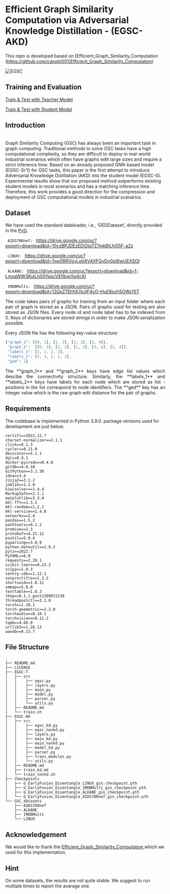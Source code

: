 # Efficient Graph Similarity Computation via Adversarial Knowledge Distillation - (EGSC-AKD)

This repo is developed based on [Efficient_Graph_Similarity_Computation (https://github.com/canqin001/Efficient_Graph_Similarity_Computation)

![EGSC](Figs/our-setting.png)

## Training and Evaluation
[Train & Test with Teacher Model](https://github.com/leeinscky/EGSC-AKD/blob/main/EGSC-T/README.md)

[Train & Test with Student Model](https://github.com/leeinscky/EGSC-AKD/blob/main/EGSC-KD/README.md)

## Introduction
<div>
    <br>
Graph Similarity Computing (GSC) has always been an important task in graph computing. Traditional methods to solve GSC tasks have a high computational complexity, so they are difficult to deploy in real-world industrial scenarios which often have graphs with large sizes and require a strict inference time. Based on an already proposed GNN-based model (EGSC-Sr'f) for GSC tasks, this paper is the first attempt to introduce Adversarial Knowledge Distillation (AKD) into the student model (EGSC-S). Experimental results show that our proposed method outperforms existing student models in most scenarios and has a matching inference time. Therefore, this work provides a good direction for the compression and deployment of GSC computational models in industrial scenarios.
    <br>
</div>

## Dataset
We have used the standard dataloader, i.e., ‘GEDDataset’, directly provided in the [PyG](https://pytorch-geometric.readthedocs.io/en/latest/_modules/torch_geometric/datasets/ged_dataset.html#GEDDataset).

```  AIDS700nef:  ``` https://drive.google.com/uc?export=download&id=10czBPJDEzEDI2tq7Z7mkBjLhj55F-a2z

```  LINUX:  ``` https://drive.google.com/uc?export=download&id=1nw0RRVgyLpit4V4XFQyDy0pI6wUEXSOI

```  ALKANE:  ``` https://drive.google.com/uc?export=download&id=1-LmxaWW3KulLh00YqscVEflbqr0g4cXt

```  IMDBMulti:  ``` https://drive.google.com/uc?export=download&id=12QxZ7EhYA7pJiF4cO-HuE8szhSOWcfST


<p align="justify">
The code takes pairs of graphs for training from an input folder where each pair of graph is stored as a JSON. Pairs of graphs used for testing are also stored as JSON files. Every node id and node label has to be indexed from 0. Keys of dictionaries are stored strings in order to make JSON serialization possible.</p>

Every JSON file has the following key-value structure:

```javascript
{"graph_1": [[0, 1], [1, 2], [2, 3], [3, 4]],
 "graph_2":  [[0, 1], [1, 2], [1, 3], [3, 4], [2, 4]],
 "labels_1": [2, 2, 2, 2],
 "labels_2": [2, 3, 2, 2, 2],
 "ged": 1}
```
<p align="justify">
The **graph_1** and **graph_2** keys have edge list values which descibe the connectivity structure. Similarly, the **labels_1**  and **labels_2** keys have labels for each node which are stored as list - positions in the list correspond to node identifiers. The **ged** key has an integer value which is the raw graph edit distance for the pair of graphs.</p>

## Requirements
The codebase is implemented in Python 3.9.0. package versions used for development are just below.
```
certifi==2022.12.7
charset-normalizer==2.1.1
click==8.1.3
cycler==0.11.0
decorator==5.1.1
dgl==0.9.1
docker-pycreds==0.4.0
gitdb==4.0.10
GitPython==3.1.30
idna==3.4
Jinja2==3.1.2
joblib==1.2.0
kiwisolver==1.4.4
MarkupSafe==2.1.1
matplotlib==3.3.4
mkl-fft==1.3.1
mkl-random==1.2.2
mkl-service==2.4.0
networkx==2.4
pandas==1.5.2
pathtools==0.1.2
promise==2.3
protobuf==4.21.12
psutil==5.9.4
pyparsing==3.0.9
python-dateutil==2.8.2
pytz==2022.7
PyYAML==6.0
requests==2.28.1
scikit-learn==0.23.2
scipy==1.9.3
sentry-sdk==1.12.1
setproctitle==1.3.2
shortuuid==1.0.11
smmap==5.0.0
texttable==1.6.3
thop==0.1.1.post2209072238
threadpoolctl==3.1.0
torch==1.10.1
torch-geometric==2.2.0
torchaudio==0.10.1
torchvision==0.11.2
tqdm==4.60.0
urllib3==1.26.13
wandb==0.13.7
```

## File Structure
```
.
├── README.md
├── LICENSE                            
├── EGSC-T
│   ├── src
│   │    ├── egsc.py 
│   │    ├── layers.py
│   │    ├── main.py
│   │    ├── model.py
│   │    ├── parser.py        
│   │    └── utils.py                             
│   ├── README.md                      
│   └── train.sh
├── EGSC-KD
│   ├── src
│   │    ├── egsc_kd.py 
│   │    ├── egsc_nonkd.py 
│   │    ├── layers.py
│   │    ├── main_kd.py
│   │    ├── main_nonkd.py
│   │    ├── model_kd.py
│   │    ├── parser.py    
│   │    ├── trans_modules.py    
│   │    └── utils.py                             
│   ├── README.md  
│   ├── train_kd.md                     
│   └── train_nonkd.sh 
├── Checkpoints
│   ├── G_EarlyFusion_Disentangle_LINUX_gin_checkpoint.pth
│   ├── G_EarlyFusion_Disentangle_IMDBMulti_gin_checkpoint.pth
│   ├── G_EarlyFusion_Disentangle_ALKANE_gin_checkpoint.pth
│   └── G_EarlyFusion_Disentangle_AIDS700nef_gin_checkpoint.pth                         
└── GSC_datasets
    ├── AIDS700nef
    ├── ALKANE
    ├── IMDBMulti
    └── LINUX
```

## Acknowledgement
We would like to thank the [Efficient_Graph_Similarity_Computation
](https://github.com/canqin001/Efficient_Graph_Similarity_Computation)which we used for this implementation.

## Hint
On some datasets, the results are not quite stable. We suggest to run multiple times to report the avarage one.
